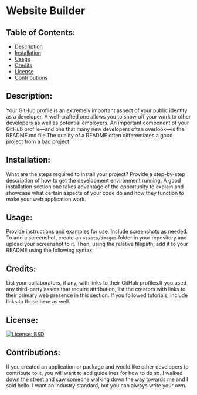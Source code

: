 # Website Builder
## Table of Contents:
- [Description](#description)
- [Installation](#installation)
- [Usage](#usage)
- [Credits](#credits)
- [License](#license)
- [Contributions](#contributions)


## Description:
Your GitHub profile is an extremely important aspect of your public identity as a developer. A well-crafted one allows you to show off your work to other developers as well as potential employers. An important component of your GitHub profile—and one that many new developers often overlook—is the README.md file.The quality of a README often differentiates a good project from a bad project. 

## Installation: 
What are the steps required to install your project? Provide a step-by-step description of how to get the development environment running. A good installation section one takes advantage of the opportunity to explain and showcase what certain aspects of your code do and how they function to make your web application work. 

## Usage:
Provide instructions and examples for use. Include screenshots as needed. To add a screenshot, create an `assets/images` folder in your repository and upload your screenshot to it. Then, using the relative filepath, add it to your README using the following syntax:

## Credits:
List your collaborators, if any, with links to their GitHub profiles.If you used any third-party assets that require attribution, list the creators with links to their primary web presence in this section. If you followed tutorials, include links to those here as well.

## License:
[![License: BSD](https://img.shields.io/badge/license-BSD-yellow)](https://opensource.org/license/BSD)

## Contributions:
If you created an application or package and would like other developers to contribute to it, you will want to add guidelines for how to do so. I walked down the street and saw someone walking down the way towards me and I said hello. I want an industry standard, but you can always write your own.
